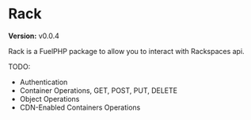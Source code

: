 Rack
====

**Version:** v0.0.4

Rack is a FuelPHP package to allow you to interact with Rackspaces api.

TODO:
* Authentication
* Container Operations, GET, POST, PUT, DELETE
* Object Operations
* CDN-Enabled Containers Operations